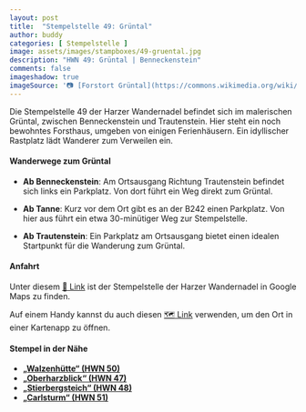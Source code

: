 ```yaml
---
layout: post
title:  "Stempelstelle 49: Grüntal"
author: buddy
categories: [ Stempelstelle ]
image: assets/images/stampboxes/49-gruental.jpg
description: "HWN 49: Grüntal | Benneckenstein"
comments: false
imageshadow: true
imageSource: '📷 [Forstort Grüntal](https://commons.wikimedia.org/wiki/File:Forstort_Gr%C3%BCntal.jpg) von <a href="//commons.wikimedia.org/wiki/User:B.Thomas95" title="User:B.Thomas95">Thomas Binder</a> unter Lizenz [CC BY-SA 4.0](https://creativecommons.org/licenses/by-sa/4.0)'
---
```





Die Stempelstelle 49 der Harzer Wandernadel befindet sich im malerischen Grüntal, zwischen Benneckenstein und Trautenstein. Hier steht ein noch bewohntes Forsthaus, umgeben von einigen Ferienhäusern. Ein idyllischer Rastplatz lädt Wanderer zum Verweilen ein.

#### Wanderwege zum Grüntal

- **Ab Benneckenstein**: Am Ortsausgang Richtung Trautenstein befindet sich links ein Parkplatz. Von dort führt ein Weg direkt zum Grüntal.

- **Ab Tanne**: Kurz vor dem Ort gibt es an der B242 einen Parkplatz. Von hier aus führt ein etwa 30-minütiger Weg zur Stempelstelle.

- **Ab Trautenstein**: Ein Parkplatz am Ortsausgang bietet einen idealen Startpunkt für die Wanderung zum Grüntal.

#### Anfahrt

Unter diesem [📍 Link](https://www.google.com/maps/dir/?api=1&origin=&destination=51.67660%2C%2010.75533) ist der Stempelstelle der Harzer Wandernadel in Google Maps zu finden.

<div class="android-only">
  Auf einem Handy kannst du auch diesen 
  <a href="geo:51.67660,10.75533">🗺️ Link</a> 
  verwenden, um den Ort in einer Kartenapp zu öffnen.
  <p></p>
</div>

#### Stempel in der Nähe

- [**„Walzenhütte“ (HWN 50)**](/stempelstelle-50-walzenhuette)
- [**„Oberharzblick“ (HWN 47)**](/stempelstelle-47-oberharzblick-am-buchberg)
- [**„Stierbergsteich“ (HWN 48)**](/stempelstelle-48-stierbergsteich)
- [**„Carlsturm“ (HWN 51)**](/stempelstelle-51-carlsturm)
